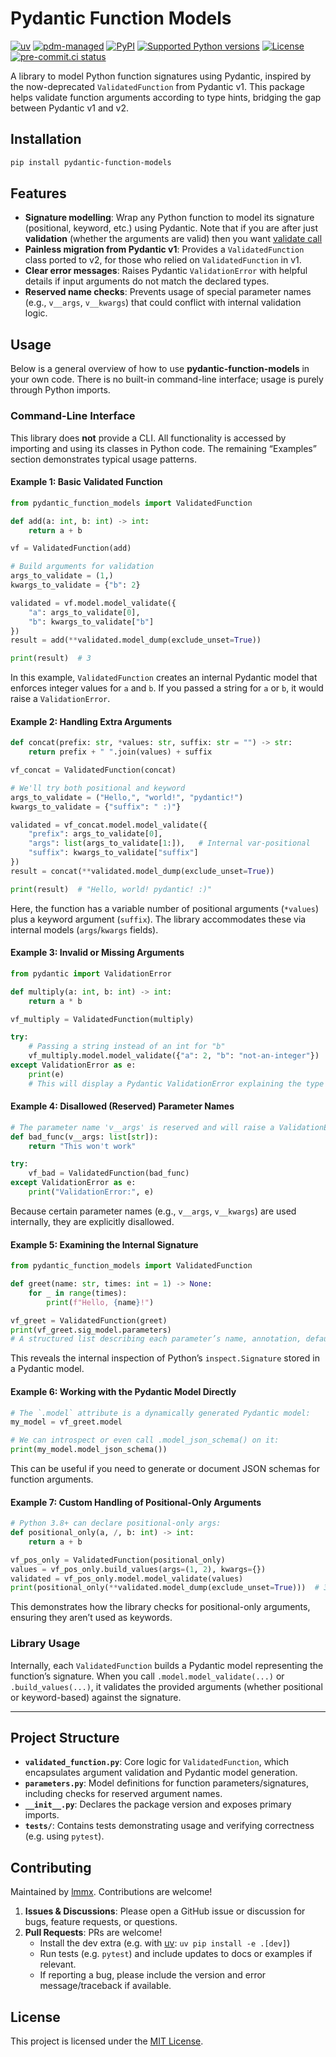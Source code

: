 # Pydantic Function Models

[![uv](https://img.shields.io/endpoint?url=https://raw.githubusercontent.com/astral-sh/uv/main/assets/badge/v0.json)](https://github.com/astral-sh/uv)
[![pdm-managed](https://img.shields.io/badge/pdm-managed-blueviolet)](https://pdm.fming.dev)
[![PyPI](https://img.shields.io/pypi/v/pydantic-function-models.svg)](https://pypi.org/project/pydantic-function-models)
[![Supported Python versions](https://img.shields.io/pypi/pyversions/pydantic-function-models.svg)](https://pypi.org/project/pydantic-function-models)
[![License](https://img.shields.io/pypi/l/pydantic-function-models.svg)](https://pypi.python.org/pypi/pydantic-function-models)
[![pre-commit.ci status](https://results.pre-commit.ci/badge/github/lmmx/pydantic-function-models/master.svg)](https://results.pre-commit.ci/latest/github/lmmx/pydantic-function-models/master)

A library to model Python function signatures using Pydantic, inspired by the now-deprecated `ValidatedFunction` from Pydantic v1. This package helps validate function arguments according to type hints, bridging the gap between Pydantic v1 and v2.

## Installation

```bash
pip install pydantic-function-models
```

## Features

- **Signature modelling**: Wrap any Python function to model its signature (positional, keyword, etc.) using Pydantic. Note that if you are after just **validation** (whether the arguments are valid) then  you want [validate call](https://docs.pydantic.dev/latest/api/validate_call/)
- **Painless migration from Pydantic v1**: Provides a `ValidatedFunction` class ported to v2, for those who relied on `ValidatedFunction` in v1.
- **Clear error messages**: Raises Pydantic `ValidationError` with helpful details if input arguments do not match the declared types.
- **Reserved name checks**: Prevents usage of special parameter names (e.g., `v__args`, `v__kwargs`) that could conflict with internal validation logic.

## Usage

Below is a general overview of how to use **pydantic-function-models** in your own code. There is no built-in command-line interface; usage is purely through Python imports.

### Command-Line Interface

This library does **not** provide a CLI. All functionality is accessed by importing and using its classes in Python code. The remaining “Examples” section demonstrates typical usage patterns.

#### Example 1: Basic Validated Function

```python
from pydantic_function_models import ValidatedFunction

def add(a: int, b: int) -> int:
    return a + b

vf = ValidatedFunction(add)

# Build arguments for validation
args_to_validate = (1,)
kwargs_to_validate = {"b": 2}

validated = vf.model.model_validate({
    "a": args_to_validate[0],
    "b": kwargs_to_validate["b"]
})
result = add(**validated.model_dump(exclude_unset=True))

print(result)  # 3
```

In this example, `ValidatedFunction` creates an internal Pydantic model that enforces integer values for `a` and `b`. If you passed a string for `a` or `b`, it would raise a `ValidationError`.

#### Example 2: Handling Extra Arguments

```python
def concat(prefix: str, *values: str, suffix: str = "") -> str:
    return prefix + " ".join(values) + suffix

vf_concat = ValidatedFunction(concat)

# We'll try both positional and keyword
args_to_validate = ("Hello,", "world!", "pydantic!")
kwargs_to_validate = {"suffix": " :)"}

validated = vf_concat.model.model_validate({
    "prefix": args_to_validate[0],
    "args": list(args_to_validate[1:]),   # Internal var-positional
    "suffix": kwargs_to_validate["suffix"]
})
result = concat(**validated.model_dump(exclude_unset=True))

print(result)  # "Hello, world! pydantic! :)"
```

Here, the function has a variable number of positional arguments (`*values`) plus a keyword argument (`suffix`). The library accommodates these via internal models (`args`/`kwargs` fields).

#### Example 3: Invalid or Missing Arguments

```python
from pydantic import ValidationError

def multiply(a: int, b: int) -> int:
    return a * b

vf_multiply = ValidatedFunction(multiply)

try:
    # Passing a string instead of an int for "b"
    vf_multiply.model.model_validate({"a": 2, "b": "not-an-integer"})
except ValidationError as e:
    print(e)
    # This will display a Pydantic ValidationError explaining the type mismatch
```

#### Example 4: Disallowed (Reserved) Parameter Names

```python
# The parameter name 'v__args' is reserved and will raise a ValidationError
def bad_func(v__args: list[str]):
    return "This won't work"

try:
    vf_bad = ValidatedFunction(bad_func)
except ValidationError as e:
    print("ValidationError:", e)
```

Because certain parameter names (e.g., `v__args`, `v__kwargs`) are used internally, they are explicitly disallowed.

#### Example 5: Examining the Internal Signature

```python
from pydantic_function_models import ValidatedFunction

def greet(name: str, times: int = 1) -> None:
    for _ in range(times):
        print(f"Hello, {name}!")

vf_greet = ValidatedFunction(greet)
print(vf_greet.sig_model.parameters)
# A structured list describing each parameter’s name, annotation, default, kind, etc.
```

This reveals the internal inspection of Python’s `inspect.Signature` stored in a Pydantic model.

#### Example 6: Working with the Pydantic Model Directly

```python
# The `.model` attribute is a dynamically generated Pydantic model:
my_model = vf_greet.model

# We can introspect or even call .model_json_schema() on it:
print(my_model.model_json_schema())
```

This can be useful if you need to generate or document JSON schemas for function arguments.

#### Example 7: Custom Handling of Positional-Only Arguments

```python
# Python 3.8+ can declare positional-only args:
def positional_only(a, /, b: int) -> int:
    return a + b

vf_pos_only = ValidatedFunction(positional_only)
values = vf_pos_only.build_values(args=(1, 2), kwargs={})
validated = vf_pos_only.model.model_validate(values)
print(positional_only(**validated.model_dump(exclude_unset=True)))  # 3
```

This demonstrates how the library checks for positional-only arguments, ensuring they aren’t used as keywords.

### Library Usage

Internally, each `ValidatedFunction` builds a Pydantic model representing the function’s signature. When you call `.model.model_validate(...)` or `.build_values(...)`, it validates the provided arguments (whether positional or keyword-based) against the signature.

---

## Project Structure

- **`validated_function.py`**: Core logic for `ValidatedFunction`, which encapsulates argument validation and Pydantic model generation.
- **`parameters.py`**: Model definitions for function parameters/signatures, including checks for reserved argument names.
- **`__init__.py`**: Declares the package version and exposes primary imports.
- **`tests/`**: Contains tests demonstrating usage and verifying correctness (e.g. using `pytest`).

## Contributing

Maintained by [lmmx](https://github.com/lmmx). Contributions are welcome!

1. **Issues & Discussions**: Please open a GitHub issue or discussion for bugs, feature requests, or questions.
2. **Pull Requests**: PRs are welcome!
   - Install the dev extra (e.g. with [uv](https://docs.astral.sh/uv/): `uv pip install -e .[dev]`)
   - Run tests (e.g. `pytest`) and include updates to docs or examples if relevant.
   - If reporting a bug, please include the version and error message/traceback if available.

## License

This project is licensed under the [MIT License](https://opensource.org/licenses/MIT).
